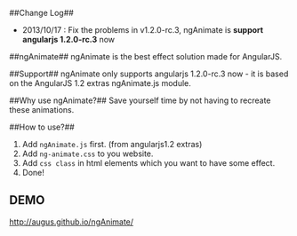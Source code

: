 ##Change Log##

- 2013/10/17 : Fix the problems in v1.2.0-rc.3, ngAnimate is **support angularjs 1.2.0-rc.3** now

##ngAnimate##
ngAnimate is the best effect solution made for AngularJS.

##Support##
ngAnimate only supports angularjs 1.2.0-rc.3 now - it is based on the AngularJS 1.2 extras ngAnimate.js module.

##Why use ngAnimate?##
Save yourself time by not having to recreate these animations.

##How to use?##
1. Add `ngAnimate.js` first. (from angularjs1.2 extras)
2. Add `ng-animate.css` to you website.
3. Add `css class` in html elements which you want to have some effect.
4. Done!

## DEMO ##
http://augus.github.io/ngAnimate/

